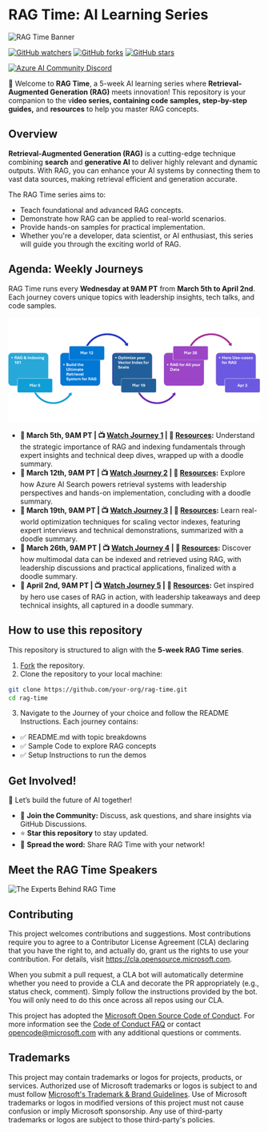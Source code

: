 # RAG Time: AI Learning Series

![RAG Time Banner](./images/banner-rag-time.png)

[![GitHub watchers](https://img.shields.io/github/watchers/microsoft/rag-time.svg?style=social&label=Watch)](https://GitHub.com/microsoft/rag-time/watchers)
[![GitHub forks](https://img.shields.io/github/forks/microsoft/rag-time.svg?style=social&label=Fork)](https://github.com/microsoft/rag-time/fork)
[![GitHub stars](https://img.shields.io/github/stars/microsoft/rag-time?style=social&label=Star)](https://GitHub.com/microsoft/rag-time/stargazers)

[![Azure AI Community Discord](https://dcbadge.vercel.app/api/server/ByRwuEEgH4)](https://discord.com/invite/ByRwuEEgH4)

🎉 Welcome to **RAG Time**, a 5-week AI learning series where **Retrieval-Augmented Generation (RAG)** meets innovation! This repository is your companion to the v**ideo series, containing code samples, step-by-step guides,** and **resources** to help you master RAG concepts.

## Overview

**Retrieval-Augmented Generation (RAG)** is a cutting-edge technique combining **search** and **generative AI** to deliver highly relevant and dynamic outputs. With RAG, you can enhance your AI systems by connecting them to vast data sources, making retrieval efficient and generation accurate.

The RAG Time series aims to:

- Teach foundational and advanced RAG concepts.
- Demonstrate how RAG can be applied to real-world scenarios.
- Provide hands-on samples for practical implementation.
- Whether you're a developer, data scientist, or AI enthusiast, this series will guide you through the exciting world of RAG.

## Agenda: Weekly Journeys

RAG Time runs every **Wednesday at 9AM PT** from **March 5th to April 2nd**. Each journey covers unique topics with leadership insights, tech talks, and code samples.

![journeys weekly](./images/journeys-weekly.png)

- **📅 March 5th, 9AM PT | 📺 [Watch Journey 1](https://aka.ms/rag-time/journey1) | 📂 [Resources](./Journey%201%20-%20RAG%20and%20Indexing%20Fundamentals/README.md):** Understand the strategic importance of RAG and indexing fundamentals through expert insights and technical deep dives, wrapped up with a doodle summary.
- **📅 March 12th, 9AM PT | 📺 [Watch Journey 2](https://aka.ms/rag-time/journey2) | 📂 [Resources](./Journey%202%20-%20Build%20the%20Ultimate%20Retrieval%20System%20for%20RAG/README.md):** Explore how Azure AI Search powers retrieval systems with leadership perspectives and hands-on implementation, concluding with a doodle summary.
- **📅 March 19th, 9AM PT | 📺 [Watch Journey 3](https://aka.ms/rag-time/journey3) | 📂 [Resources](./Journey%203%20-%20Optimize%20your%20Vector%20Index%20for%20Scale/README.md):** Learn real-world optimization techniques for scaling vector indexes, featuring expert interviews and technical demonstrations, summarized with a doodle summary.
- **📅 March 26th, 9AM PT | 📺 [Watch Journey 4](https://aka.ms/rag-time/journey4) | 📂 [Resources](./Journey%204%20-%20RAG%20for%20All%20your%20Data%20Multimodal%20and%20Beyond/README.md):** Discover how multimodal data can be indexed and retrieved using RAG, with leadership discussions and practical applications, finalized with a doodle summary.
- **📅 April 2nd, 9AM PT | 📺 [Watch Journey 5](https://aka.ms/rag-time/journey5) | 📂 [Resources](./Journey%205%20-%20Hero%20use%20cases%20for%20RAG/README.md):** Get inspired by hero use cases of RAG in action, with leadership takeaways and deep technical insights, all captured in a doodle summary.

## How to use this repository

This repository is structured to align with the **5-week RAG Time series**.

1. [Fork](https://github.com/microsoft/rag-time/fork) the repository.
2. Clone the repository to your local machine:

```bash
git clone https://github.com/your-org/rag-time.git
cd rag-time
```

3. Navigate to the Journey of your choice and follow the README Instructions. Each journey contains:
- ✅ README.md with topic breakdowns
- ✅ Sample Code to explore RAG concepts
- ✅ Setup Instructions to run the demos

## Get Involved!

🚀 Let’s build the future of AI together!

- 💬 **Join the Community:** Discuss, ask questions, and share insights via GitHub Discussions.
- ⭐ **Star this repository** to stay updated.
- 📢 **Spread the word:** Share RAG Time with your network!

## Meet the RAG Time Speakers

![The Experts Behind RAG Time](./images/speakers.png)

## Contributing

This project welcomes contributions and suggestions.  Most contributions require you to agree to a
Contributor License Agreement (CLA) declaring that you have the right to, and actually do, grant us
the rights to use your contribution. For details, visit https://cla.opensource.microsoft.com.

When you submit a pull request, a CLA bot will automatically determine whether you need to provide
a CLA and decorate the PR appropriately (e.g., status check, comment). Simply follow the instructions
provided by the bot. You will only need to do this once across all repos using our CLA.

This project has adopted the [Microsoft Open Source Code of Conduct](https://opensource.microsoft.com/codeofconduct/).
For more information see the [Code of Conduct FAQ](https://opensource.microsoft.com/codeofconduct/faq/) or
contact [opencode@microsoft.com](mailto:opencode@microsoft.com) with any additional questions or comments.

## Trademarks

This project may contain trademarks or logos for projects, products, or services. Authorized use of Microsoft 
trademarks or logos is subject to and must follow 
[Microsoft's Trademark & Brand Guidelines](https://www.microsoft.com/en-us/legal/intellectualproperty/trademarks/usage/general).
Use of Microsoft trademarks or logos in modified versions of this project must not cause confusion or imply Microsoft sponsorship.
Any use of third-party trademarks or logos are subject to those third-party's policies.
